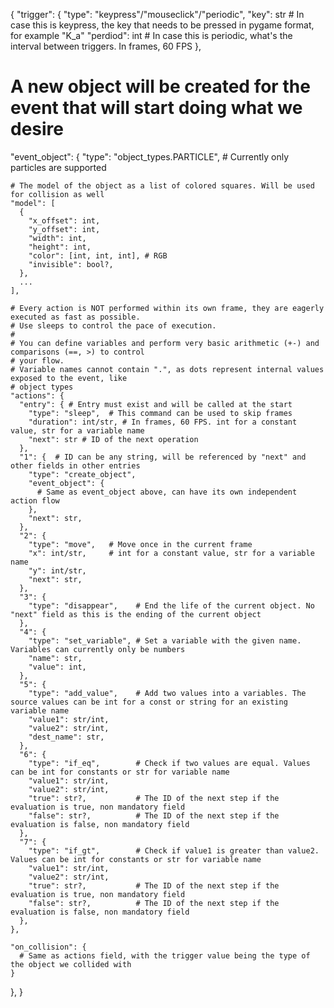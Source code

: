{
  "trigger": {
    "type": "keypress"/"mouseclick"/"periodic",
    "key": str  # In case this is keypress, the key that needs to be pressed in pygame format, for example "K_a"
    "perdiod": int # In case this is periodic, what's the interval between triggers. In frames, 60 FPS
  },

  # A new object will be created for the event that will start doing what we desire
  "event_object": {
    "type": "object_types.PARTICLE",   # Currently only particles are supported

    # The model of the object as a list of colored squares. Will be used for collision as well
    "model": [
      {
        "x_offset": int,
        "y_offset": int,
        "width": int,
        "height": int,
        "color": [int, int, int], # RGB
        "invisible": bool?,
      },
      ...
    ],

    # Every action is NOT performed within its own frame, they are eagerly executed as fast as possible.
    # Use sleeps to control the pace of execution.
    #
    # You can define variables and perform very basic arithmetic (+-) and comparisons (==, >) to control
    # your flow.
    # Variable names cannot contain ".", as dots represent internal values exposed to the event, like
    # object types
    "actions": {
      "entry": { # Entry must exist and will be called at the start
        "type": "sleep",  # This command can be used to skip frames
        "duration": int/str, # In frames, 60 FPS. int for a constant value, str for a variable name 
        "next": str # ID of the next operation
      },
      "1": {  # ID can be any string, will be referenced by "next" and other fields in other entries
        "type": "create_object",
        "event_object": {
          # Same as event_object above, can have its own independent action flow
        },
        "next": str,
      },
      "2": {
        "type": "move",   # Move once in the current frame
        "x": int/str,     # int for a constant value, str for a variable name
        "y": int/str,
        "next": str,
      },
      "3": {
        "type": "disappear",    # End the life of the current object. No "next" field as this is the ending of the current object
      },
      "4": {
        "type": "set_variable", # Set a variable with the given name. Variables can currently only be numbers
        "name": str,
        "value": int,
      },
      "5": {
        "type": "add_value",    # Add two values into a variables. The source values can be int for a const or string for an existing variable name
        "value1": str/int,
        "value2": str/int,
        "dest_name": str,
      },
      "6": {
        "type": "if_eq",        # Check if two values are equal. Values can be int for constants or str for variable name
        "value1": str/int,
        "value2": str/int,
        "true": str?,           # The ID of the next step if the evaluation is true, non mandatory field
        "false": str?,          # The ID of the next step if the evaluation is false, non mandatory field
      },
      "7": {
        "type": "if_gt",        # Check if value1 is greater than value2. Values can be int for constants or str for variable name
        "value1": str/int,
        "value2": str/int,
        "true": str?,           # The ID of the next step if the evaluation is true, non mandatory field
        "false": str?,          # The ID of the next step if the evaluation is false, non mandatory field
      },
    },

    "on_collision": {
      # Same as actions field, with the trigger value being the type of the object we collided with
    }
  },
}